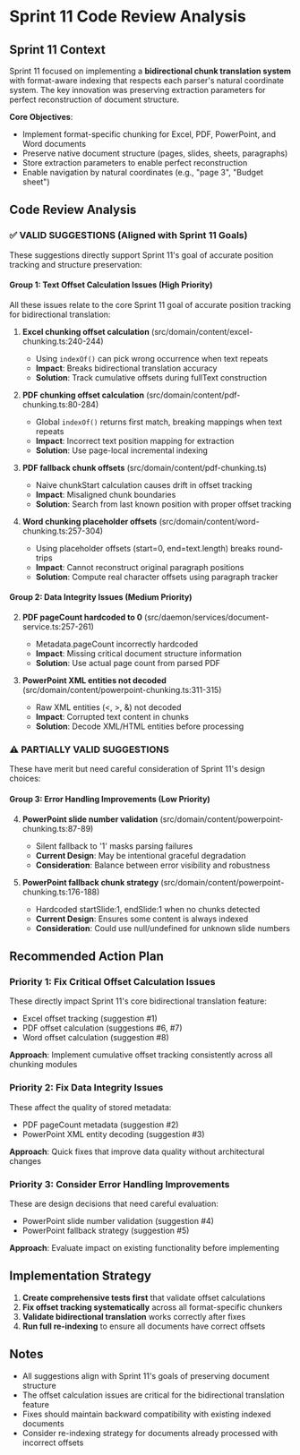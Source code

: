 # Sprint 11 Code Review Analysis

## Sprint 11 Context
Sprint 11 focused on implementing a **bidirectional chunk translation system** with format-aware indexing that respects each parser's natural coordinate system. The key innovation was preserving extraction parameters for perfect reconstruction of document structure.

**Core Objectives**:
- Implement format-specific chunking for Excel, PDF, PowerPoint, and Word documents
- Preserve native document structure (pages, slides, sheets, paragraphs)
- Store extraction parameters to enable perfect reconstruction
- Enable navigation by natural coordinates (e.g., "page 3", "Budget sheet")

## Code Review Analysis

### ✅ VALID SUGGESTIONS (Aligned with Sprint 11 Goals)

These suggestions directly support Sprint 11's goal of accurate position tracking and structure preservation:

#### Group 1: Text Offset Calculation Issues (High Priority)
All these issues relate to the core Sprint 11 goal of accurate position tracking for bidirectional translation:

1. **Excel chunking offset calculation** (src/domain/content/excel-chunking.ts:240-244)
   - Using `indexOf()` can pick wrong occurrence when text repeats
   - **Impact**: Breaks bidirectional translation accuracy
   - **Solution**: Track cumulative offsets during fullText construction

6. **PDF chunking offset calculation** (src/domain/content/pdf-chunking.ts:80-284)
   - Global `indexOf()` returns first match, breaking mappings when text repeats
   - **Impact**: Incorrect text position mapping for extraction
   - **Solution**: Use page-local incremental indexing

7. **PDF fallback chunk offsets** (src/domain/content/pdf-chunking.ts)
   - Naive chunkStart calculation causes drift in offset tracking
   - **Impact**: Misaligned chunk boundaries
   - **Solution**: Search from last known position with proper offset tracking

8. **Word chunking placeholder offsets** (src/domain/content/word-chunking.ts:257-304)
   - Using placeholder offsets (start=0, end=text.length) breaks round-trips
   - **Impact**: Cannot reconstruct original paragraph positions
   - **Solution**: Compute real character offsets using paragraph tracker

#### Group 2: Data Integrity Issues (Medium Priority)

2. **PDF pageCount hardcoded to 0** (src/daemon/services/document-service.ts:257-261)
   - Metadata.pageCount incorrectly hardcoded
   - **Impact**: Missing critical document structure information
   - **Solution**: Use actual page count from parsed PDF

3. **PowerPoint XML entities not decoded** (src/domain/content/powerpoint-chunking.ts:311-315)
   - Raw XML entities (&lt;, &gt;, &amp;) not decoded
   - **Impact**: Corrupted text content in chunks
   - **Solution**: Decode XML/HTML entities before processing

### ⚠️ PARTIALLY VALID SUGGESTIONS

These have merit but need careful consideration of Sprint 11's design choices:

#### Group 3: Error Handling Improvements (Low Priority)

4. **PowerPoint slide number validation** (src/domain/content/powerpoint-chunking.ts:87-89)
   - Silent fallback to '1' masks parsing failures
   - **Current Design**: May be intentional graceful degradation
   - **Consideration**: Balance between error visibility and robustness

5. **PowerPoint fallback chunk strategy** (src/domain/content/powerpoint-chunking.ts:176-188)
   - Hardcoded startSlide:1, endSlide:1 when no chunks detected
   - **Current Design**: Ensures some content is always indexed
   - **Consideration**: Could use null/undefined for unknown slide numbers

## Recommended Action Plan

### Priority 1: Fix Critical Offset Calculation Issues
These directly impact Sprint 11's core bidirectional translation feature:
- Excel offset tracking (suggestion #1)
- PDF offset calculation (suggestions #6, #7)
- Word offset calculation (suggestion #8)

**Approach**: Implement cumulative offset tracking consistently across all chunking modules

### Priority 2: Fix Data Integrity Issues
These affect the quality of stored metadata:
- PDF pageCount metadata (suggestion #2)
- PowerPoint XML entity decoding (suggestion #3)

**Approach**: Quick fixes that improve data quality without architectural changes

### Priority 3: Consider Error Handling Improvements
These are design decisions that need careful evaluation:
- PowerPoint slide number validation (suggestion #4)
- PowerPoint fallback strategy (suggestion #5)

**Approach**: Evaluate impact on existing functionality before implementing

## Implementation Strategy

1. **Create comprehensive tests first** that validate offset calculations
2. **Fix offset tracking systematically** across all format-specific chunkers
3. **Validate bidirectional translation** works correctly after fixes
4. **Run full re-indexing** to ensure all documents have correct offsets

## Notes

- All suggestions align with Sprint 11's goals of preserving document structure
- The offset calculation issues are critical for the bidirectional translation feature
- Fixes should maintain backward compatibility with existing indexed documents
- Consider re-indexing strategy for documents already processed with incorrect offsets